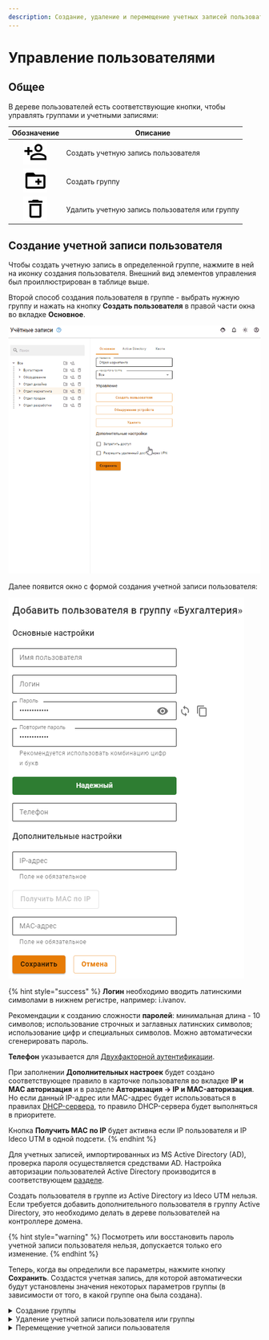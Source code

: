 ```yaml
---
description: Создание, удаление и перемещение учетных записей пользователей.
---
```


# Управление пользователями

## Общее

В дереве пользователей есть соответствующие кнопки, чтобы управлять группами и учетными записями:

|                                    Обозначение                                   | Описание                                       |
| :------------------------------------------------------------------------------: | ---------------------------------------------- |
| ![mdiaccountplusoutline.svg](../../../.gitbook/assets/mdiaccountplusoutline.svg) | Создать учетную запись пользователя            |
|  ![mdifolderplusoutline.svg](../../../.gitbook/assets/mdifolderplusoutline.svg)  | Создать группу                                 |
|      ![mdideleteoutline.svg](../../../.gitbook/assets/mdideleteoutline.svg)      | Удалить учетную запись пользователя или группу |

## Создание учетной записи пользователя

Чтобы создать учетную запись в определенной группе, нажмите в ней на иконку создания пользователя. Внешний вид элементов управления был проиллюстрирован в таблице выше.

Второй способ создания пользователя в группе - выбрать нужную группу и нажать на кнопку **Создать пользователя** в правой части окна во вкладке **Основное**.

![](../../../.gitbook/assets/user-management.gif)

Далее появится окно с формой создания учетной записи пользователя:

![](../../../.gitbook/assets/user-management.png)

{% hint style="success" %}
**Логин** необходимо вводить латинскими символами в нижнем регистре, например: i.ivanov. 

Рекомендации к созданию сложности **паролей**: минимальная длина - 10 символов; использование строчных и заглавных латинских символов; использование цифр и специальных символов. Можно автоматически сгенерировать пароль. 

**Телефон** указывается для [Двухфакторной аутентификации](../two-factor-authentication.md).

При заполнении **Дополнительных настроек** будет создано соответствующее правило в карточке пользователя во вкладке **IP и MAC авторизация** и в разделе **Авторизация -> IP и MAC-авторизация**. \
Но если данный IP-адрес или MAC-адрес будет использоваться в правилах [DHCP-сервера](../../services/dhcp.md), то правило DHCP-сервера будет выполняться в приоритете.

Кнопка **Получить MAC по IP** будет активна если IP пользователя и IP Ideco UTM в одной подсети.
{% endhint %}

Для учетных записей, импортированных из MS Active Directory (AD), проверка пароля осуществляется средствами AD. Настройка авторизации пользователей Active Directory производится в соответствующем [разделе](../active-directory/active-directory-user-authorization.md).

Создать пользователя в группе из Active Directory из Ideco UTM нельзя. Если требуется добавить дополнительного пользователя в группу Active Directory, это необходимо делать в дереве пользователей на контроллере домена.

{% hint style="warning" %}
Посмотреть или восстановить пароль учетной записи пользователя нельзя, допускается только его изменение.
{% endhint %}

Теперь, когда вы определили все параметры, нажмите кнопку **Сохранить**. Создастся учетная запись, для которой автоматически будут установлены значения некоторых параметров группы (в зависимости от того, в какой группе она была создана).

<details>

<summary>Создание группы</summary>

Для создания группы нужно нажать на соответствующий элемент управления, который находятся справа от названия группы (можно создать как группу в корне дерева, так и дочернюю).

Откроется окно, в котором вам нужно будет указать название новой группы и нажать кнопку **Сохранить**. Пример добавления группы приведен ниже:

![](../../../.gitbook/assets/user-management1.gif)

</details>

<details>

<summary>Удаление учетной записи пользователя или группы</summary>

Для удаления учетной записи пользователя необходимо навести курсор на пользователя и нажать на соответствующий элемент управления. Также можно выбрать нужного вам пользователя и нажать на кнопку **Удалить** на вкладке **Основное**.

![](../../../.gitbook/assets/user-management2.gif)

Удаление группы осуществляется аналогичным образом.

</details>

<details>

<summary>Перемещение учетной записи пользователя</summary>

Чтобы переместить учетную запись пользователя в другую группу, выделите этого пользователя и на вкладке **Основное** найдите поле **Находится в группе**. Из выпадающего списка выберите группу, в которую надо переместить пользователя, и нажмите на кнопку **Сохранить**.

![](../../../.gitbook/assets/user-management3.gif)

</details>
